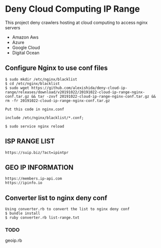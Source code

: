 # Deny Cloud Computing IP Range

This project deny crawlers hosting at cloud computing to access nginx servers

- Amazon Aws
- Azure
- Google Cloud
- Digital Ocean

## Configure Nginx to use conf files

    $ sudo mkdir /etc/nginx/blacklist
    $ cd /etc/nginx/blacklist
    $ sudo wget https://github.com/alexishida/deny-cloud-ip-range/releases/download/v20191022/20191022-cloud-ip-range-nginx-conf.tar.gz && tar -zxvf 20191022-cloud-ip-range-nginx-conf.tar.gz && rm -fr 20191022-cloud-ip-range-nginx-conf.tar.gz
    
    Put this code in nginx.conf

    include /etc/nginx/blacklist/*.conf;

    $ sudo service nginx reload


## ISP RANGE LIST
    https://suip.biz/?act=ipintpr


## GEO IP INFORMATION
    https://members.ip-api.com
    https://ipinfo.io


## Converter list to nginx deny conf

    Using converter.rb to convert the list to nginx deny conf
    $ bundle install
    $ ruby converter.rb list-range.txt    


### TODO 
geoip.rb
